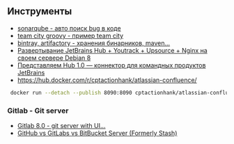 ## Инструменты
 - [sonarqube - авто поиск bug в коде](http://www.sonarqube.org/)
 - [team city groovy - пример team city](http://ci.groovy-lang.org/?guest=1)
 - [bintray, artifactory - хранения бинарников, maven...](https://bintray.com/account/pricing?tab=account&type=pricing)
 - [Развертывание JetBrains Hub + Youtrack + Upsource + Nginx на своем сервере Debian 8](http://habrahabr.ru/post/266871/)
 - [Представляем Hub 1.0 — коннектор для командных продуктов JetBrains](http://habrahabr.ru/company/JetBrains/blog/264943/)
 -  https://hub.docker.com/r/cptactionhank/atlassian-confluence/

```bash
 docker run --detach --publish 8090:8090 cptactionhank/atlassian-confluence:latest
```

### Gitlab - Git server
- [Gitlab 8.0 - git server with UI...](https://about.gitlab.com/2015/09/22/gitlab-8-0-released/)
- [GitHub vs GitLabs vs BitBucket Server (Formerly Stash)](http://technologyconversations.com/2015/10/16/github-vs-gitlabs-vs-bitbucket-server-formerly-stash/)
